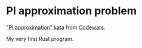 PI approximation problem
========================

["PI approximation" kata][1] from [Codewars][2].

My very first Rust program.





[1]: http://www.codewars.com/kata/550527b108b86f700000073f
[2]: https://www.codewars.com
